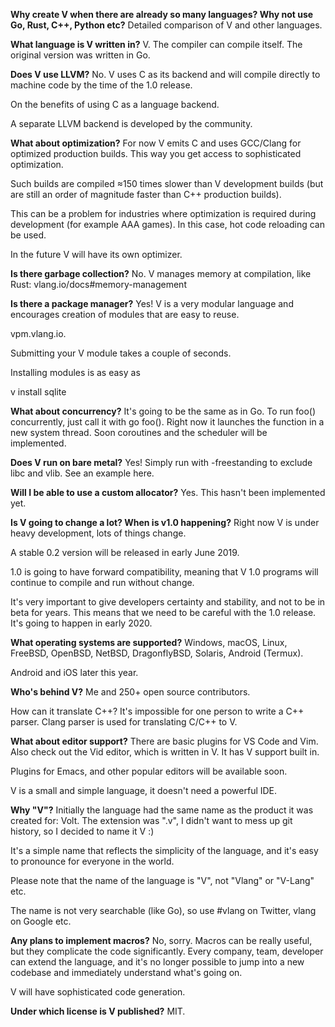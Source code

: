 **Why create V when there are already so many languages? Why not use Go, Rust, C++, Python etc?**
Detailed comparison of V and other languages.

**What language is V written in?**
V. The compiler can compile itself. The original version was written in Go.

**Does V use LLVM?**
No. V uses C as its backend and will compile directly to machine code by the time of the 1.0 release.

On the benefits of using C as a language backend.

A separate LLVM backend is developed by the community.

**What about optimization?**
For now V emits C and uses GCC/Clang for optimized production builds. This way you get access to sophisticated optimization.

Such builds are compiled ≈150 times slower than V development builds (but are still an order of magnitude faster than C++ production builds).

This can be a problem for industries where optimization is required during development (for example AAA games). In this case, hot code reloading can be used.

In the future V will have its own optimizer.

**Is there garbage collection?**
No. V manages memory at compilation, like Rust: vlang.io/docs#memory-management

**Is there a package manager?**
Yes! V is a very modular language and encourages creation of modules that are easy to reuse.

vpm.vlang.io.

Submitting your V module takes a couple of seconds.

Installing modules is as easy as

v install sqlite

**What about concurrency?**
It's going to be the same as in Go. To run foo() concurrently, just call it with go foo(). Right now it launches the function in a new system thread. Soon coroutines and the scheduler will be implemented.

**Does V run on bare metal?**
Yes! Simply run with -freestanding to exclude libc and vlib. See an example here.

**Will I be able to use a custom allocator?**
Yes. This hasn't been implemented yet.

**Is V going to change a lot? When is v1.0 happening?**
Right now V is under heavy development, lots of things change.

A stable 0.2 version will be released in early June 2019.

1.0 is going to have forward compatibility, meaning that V 1.0 programs will continue to compile and run without change.

It's very important to give developers certainty and stability, and not to be in beta for years. This means that we need to be careful with the 1.0 release. It's going to happen in early 2020.

**What operating systems are supported?**
Windows, macOS, Linux, FreeBSD, OpenBSD, NetBSD, DragonflyBSD, Solaris, Android (Termux).

Android and iOS later this year.

**Who's behind V?**
Me and 250+ open source contributors.

How can it translate C++? It's impossible for one person to write a C++ parser.
Clang parser is used for translating C/C++ to V.

**What about editor support?**
There are basic plugins for VS Code and Vim. Also check out the Vid editor, which is written in V. It has V support built in.

Plugins for Emacs, and other popular editors will be available soon.

V is a small and simple language, it doesn't need a powerful IDE.

**Why "V"?**
Initially the language had the same name as the product it was created for: Volt. The extension was ".v", I didn't want to mess up git history, so I decided to name it V :)

It's a simple name that reflects the simplicity of the language, and it's easy to pronounce for everyone in the world.

Please note that the name of the language is "V", not "Vlang" or "V-Lang" etc.

The name is not very searchable (like Go), so use #vlang on Twitter, vlang on Google etc.

**Any plans to implement macros?**
No, sorry. Macros can be really useful, but they complicate the code significantly. Every company, team, developer can extend the language, and it's no longer possible to jump into a new codebase and immediately understand what's going on.

V will have sophisticated code generation.

**Under which license is V published?**
MIT.